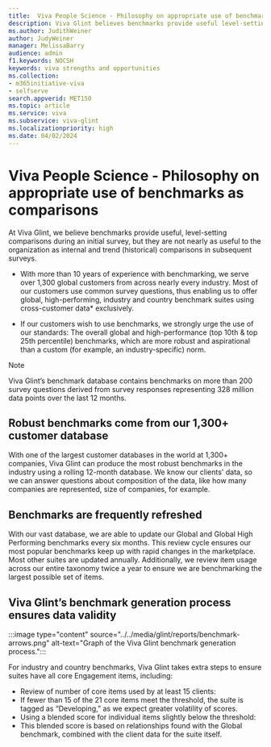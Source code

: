 ```yaml
---
title:  Viva People Science - Philosophy on appropriate use of benchmarks as comparisons
description: Viva Glint believes benchmarks provide useful level-setting comparisons during an initial survey, but are not nearly as useful to the organization as internal and historical comparisons in subsequent surveys.
ms.author: JudithWeiner
author: JudyWeiner
manager: MelissaBarry
audience: admin
f1.keywords: NOCSH
keywords: viva strengths and opportunities
ms.collection:  
- m365initiative-viva
- selfserve 
search.appverid: MET150 
ms.topic: article
ms.service: viva
ms.subservice: viva-glint
ms.localizationpriority: high
ms.date: 04/02/2024
---
```


# Viva People Science - Philosophy on appropriate use of benchmarks as comparisons

At Viva Glint, we believe benchmarks provide useful, level-setting comparisons during an initial survey, but they are not nearly as useful to the organization as internal and trend (historical) comparisons in subsequent surveys. 

- With more than 10 years of experience with benchmarking, we serve over 1,300 global customers from across nearly every industry. Most of our customers use common survey questions, thus enabling us to offer global, high-performing, industry and country benchmark suites using cross-customer data* exclusively.
  
- If our customers wish to use benchmarks, we strongly urge the use of our standards: The overall global and high-performance (top 10th & top 25th percentile) benchmarks, which are more robust and aspirational than a custom (for example, an industry-specific) norm.

>[!NOTE]
> Viva Glint’s benchmark database contains benchmarks on more than 200 survey questions derived from survey responses representing 328 million data points over the last 12 months.

## Robust benchmarks come from our 1,300+ customer database

With one of the largest customer databases in the world at 1,300+ companies, Viva Glint can produce the most robust benchmarks in the industry using a rolling 12-month database. 
We know our clients' data, so we can answer questions about composition of the data, like how many companies are represented, size of companies, for example.

## Benchmarks are frequently refreshed

With our vast database, we are able to update our Global and Global High Performing benchmarks every six months. This review cycle ensures our most popular benchmarks keep up with rapid changes in the marketplace. Most other suites are updated annually.
Additionally, we review item usage across our entire taxonomy twice a year to ensure we are benchmarking the largest possible set of items.

## Viva Glint’s benchmark generation process ensures data validity

:::image type="content" source="../../media/glint/reports/benchmark-arrows.png" alt-text="Graph of the Viva Glint benchmark generation process.":::

For industry and country benchmarks, Viva Glint takes extra steps to ensure suites have all core Engagement items, including:
-	Review of number of core items used by at least 15 clients:
 -	If fewer than 15 of the 21 core items meet the threshold, the suite is tagged as “Developing,” as we expect greater volatility of scores.
-	Using a blended score for individual items slightly below the threshold:
 - 	This blended score is based on relationships found with the Global benchmark, combined with the client data for the suite itself.
